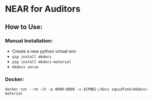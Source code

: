 # NEAR for Auditors

## How to Use:

### Manual Installation:

* Create a new python virtual env
* ``pip install mkdocs``
* ``pip install mkdocs-material``
* ``mkdocs serve``

### Docker:

``docker run --rm -it -p 8000:8000 -v ${PWD}:/docs squidfunk/mkdocs-material``

